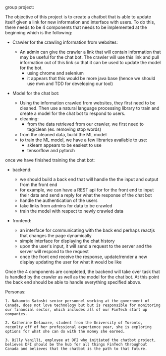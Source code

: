 group project:

The objective of this project is to create a chatbot that is able to update itself
given a link for new information and interface with users. To do this, there needs
to be 4 components that needs to be implemented at the beginning which is the following:

  - Crawler for the crawling information from websites:
    - An admin can give the crawler a link that will contain information that may be useful for the chat bot. The crawler will use this link and pull information out of this link so that it can be used to update the model for the bot.
      - using chrome and selenium
      - it appears that this would be more java base (hence we should use mvn and TDD for developing our tool)

  - Model for the chat bot:
    - Using the information crawled from websites, they first need to be cleaned. Then use a natural language processing library to train and create a model for the chat bot to respond to users.
    - cleaning:
      - from the data retrieved from our crawler, we first need to tag/clean (ex. removing stop words)
    - from the cleaned data, build the ML model
    - to train the ML model, we have a few libraries available to use:
      - sklearn appears to be easiest to use
      - tensorflow and pytorch



once we have finished training the chat bot:

  - backend:
    - we should build a back end that will handle the the input and output from the front end
    - for example, we can have a REST api for for the front end to input their data and send a reply for what the response of the chat bot
    - handle the authentication of the users
    - take links from admins for data to be crawled
    - train the model with respect to newly crawled data

  - frontend:
	- an interface for communicating with the back end
		perhaps reactjs that changes the page dynamically
	- simple interface for displaying the chat history
	- upon the user's input, it will send a request to the server
	and the server will respond to the request
	- once the front end receive the response, update/render a new display
	updating the user for what it would be like

Once the 4 components are completed, the backend will take over task that
is handled by the crawler as well as the model for the chat bot. At this point
the back end should be able to handle everything specified above. 


Personas:

	1. Nakamoto Satoshi senior personnel working at the government of Canada, does not love technology but but is responsible for monitoring our financial sector, which includes all of our FinTech start up companies.
	
	2. Katherine Delaware, student from the University of Toronto, recenlty off of her professional experience year, she is exploring options for what she can do with the money she earned.

	3. Billy Vanilli, employee at DFI who initiated the chatbot project, believes DFI should be the hub for all things FinTech throughout Canada and believes that the chatbot is the path to that future.
